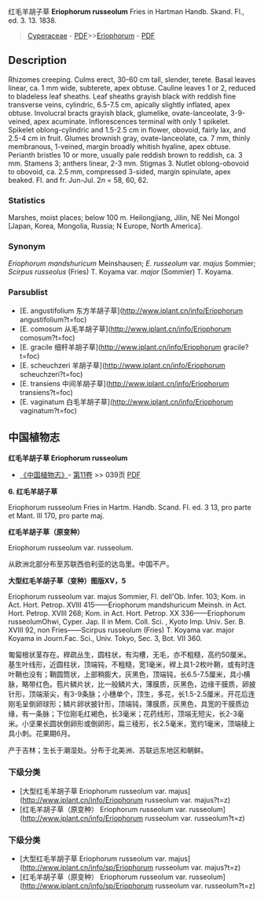 红毛羊胡子草 **Eriophorum russeolum** Fries in Hartman Handb. Skand. Fl., ed. 3. 13. 1838.

> [Cyperaceae](http://www.iplant.cn/info/Cyperaceae?t=foc) - [PDF](http://www.iplant.cn/foc/pdf/Cyperaceae.pdf)>>[Eriophorum](http://www.iplant.cn/info/Eriophorum?t=foc) - [PDF](http://www.iplant.cn/foc/pdf/Eriophorum.pdf)

## Description

Rhizomes creeping. Culms erect, 30-60 cm tall, slender, terete. Basal leaves linear, ca. 1 mm wide, subterete, apex obtuse. Cauline leaves 1 or 2, reduced to bladeless leaf sheaths. Leaf sheaths grayish black with reddish fine transverse veins, cylindric, 6.5-7.5 cm, apically slightly inflated, apex obtuse. Involucral bracts grayish black, glumelike, ovate-lanceolate, 3-9-veined, apex acuminate. Inflorescences terminal with only 1 spikelet. Spikelet oblong-cylindric and 1.5-2.5 cm in flower, obovoid, fairly lax, and 2.5-4 cm in fruit. Glumes brownish gray, ovate-lanceolate, ca. 7 mm, thinly membranous, 1-veined, margin broadly whitish hyaline, apex obtuse. Perianth bristles 10 or more, usually pale reddish brown to reddish, ca. 3 mm. Stamens 3; anthers linear, 2-3 mm. Stigmas 3. Nutlet oblong-obovoid to obovoid, ca. 2.5 mm, compressed 3-sided, margin spinulate, apex beaked. Fl. and fr. Jun-Jul. 2*n* = 58, 60, 62.

### Statistics
Marshes, moist places; below 100 m. Heilongjiang, Jilin, NE Nei Mongol [Japan, Korea, Mongolia, Russia; N Europe, North America].

### Synonym
*Eriophorum mandshuricum* Meinshausen; *E. russeolum* var. *majus* Sommier; *Scirpus russeolus* (Fries) T. Koyama var. *major* (Sommier) T. Koyama.

### Parsublist

* [E.  angustifolium  东方羊胡子草](http://www.iplant.cn/info/Eriophorum angustifolium?t=foc)
* [E.  comosum  从毛羊胡子草](http://www.iplant.cn/info/Eriophorum comosum?t=foc)
* [E.  gracile  细秆羊胡子草](http://www.iplant.cn/info/Eriophorum gracile?t=foc)
* [E.  scheuchzeri  羊胡子草](http://www.iplant.cn/info/Eriophorum scheuchzeri?t=foc)
* [E.  transiens  中间羊胡子草](http://www.iplant.cn/info/Eriophorum transiens?t=foc)
* [E.  vaginatum  白毛羊胡子草](http://www.iplant.cn/info/Eriophorum vaginatum?t=foc)

## 中国植物志

**红毛羊胡子草 Eriophorum russeolum**

* [《中国植物志》](http://www.iplant.cn/frps)- [第11卷](http://www.iplant.cn/frps/vol/11) >> 039页 [PDF](http://www.iplant.cn/frps/pdf/11/039.pdf)


**6. 红毛羊胡子草**

Eriophorum russeolum Fries in Hartm. Handb. Scand. Fl. ed. 3 13, pro parte et Mant. III 170, pro parte maj.

**红毛羊胡子草（原变种）**

Eriophorum russeolum var. russeolum.

从欧洲北部分布至苏联西伯利亚的达岛里。中国不产。

**大型红毛羊胡子草（变种）图版XV，5**

Eriophorum russeolum var. majus Sommier, Fl. dell'Ob. Infer. 103; Kom. in Act. Hort. Petrop. XVIII 415——Eriophorum mandshuricum Meinsh. in Act. Hort. Petrop. XVIII 268; Kom. in Act. Hort. Petrop. XX 336——Eriophorum russeolumOhwi, Cyper. Jap. II in Mem. Coll. Sci. , Kyoto Imp. Univ. Ser. B. XVIII 92, non Fries——Scirpus russeolum (Fries) T. Koyama var. major Koyama in Journ.Fac. Sci., Univ. Tokyo, Sec. 3, Bot. VII 360.

匍匐根状茎存在。稈疏丛生，圆柱状，有沟槽，无毛，亦不粗糙，高约50厘米。基生叶线形，近圆柱状，顶端钝，不粗糙，宽1毫米，稈上具1-2枚叶鞘，或有时连叶鞘也没有；鞘圆筒状，上部稍膨大，灰黑色，顶端钝，长6.5-7.5厘米，具小横脉，略带红色。苞片鳞片状，比一般鳞片大，薄膜质，灰黑色，边缘干膜质，卵披针形，顶端渐尖，有3-9条脉；小穗单个，顶生，多花，长1.5-2.5厘米，开花后连刚毛呈倒卵球形；鳞片卵状披针形，顶端钝，薄膜质，灰黑色，具宽的干膜质边缘，有一条脉；下位刚毛红褐色，长3毫米；花药线形，顶端无短尖，长2-3毫米。小坚果长圆状倒卵形或倒卵形，扁三稜形，长2.5毫米，宽约1毫米，顶端稜上具小刺。花果期6月。

产于吉林；生长于潮湿处。分布于北美洲、苏联远东地区和朝鲜。

### 下级分类
* [大型红毛羊胡子草  Eriophorum russeolum var. majus](http://www.iplant.cn/info/Eriophorum russeolum var. majus?t=z)
* [红毛羊胡子草（原变种）  Eriophorum russeolum var. russeolum](http://www.iplant.cn/info/Eriophorum russeolum var. russeolum?t=z)

### 下级分类
* [大型红毛羊胡子草  Eriophorum russeolum var. majus](http://www.iplant.cn/info/sp/Eriophorum russeolum var. majus?t=z)
* [红毛羊胡子草（原变种）  Eriophorum russeolum var. russeolum](http://www.iplant.cn/info/sp/Eriophorum russeolum var. russeolum?t=z)
